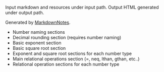 Input markdown and resources under input path.
Output HTML generated under output path.

Generated by [MarkdownNotes](https://github.com/offbynull/markdown-notes).

* Number naming sections
* Decimal rounding section (requires number naming)
* Basic exponent section
* Basic square root section
* Exponent and square root sections for each number type
* Main relational operations section (=, neq, lthan, gthan, etc..)
* Relational operation sections for each number type